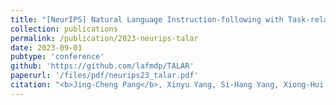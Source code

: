 ```yaml
---
title: "[NeurIPS] Natural Language Instruction-following with Task-related Language Development and Translation"
collection: publications
permalink: /publication/2023-neurips-talar
date: 2023-09-01
pubtype: 'conference'
github: 'https://github.com/lafmdp/TALAR'
paperurl: '/files/pdf/neurips23_talar.pdf'
citation: "<b>Jing-Cheng Pang</b>, Xinyu Yang, Si-Hang Yang, Xiong-Hui Chen and Yang Yu. <i> Natural Language Instruction-following with Task-related Language Development and Translation.</i> In: <b>NeurIPS</b>, 2023."
---
```

